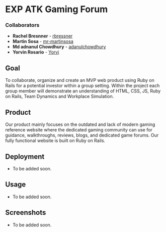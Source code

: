 # EXP ATK Gaming Forum


### Collaborators
* **Rachel Bresnner** - [rbressner](https://github.com/rbressner)
* **Martin Sosa** - [mr-martinsosa](https://github.com/mr-martinsosa)
* **Md adnanul Chowdhury** - [adanulchowdhury](https://github.com/adnanulchowdhury)
* **Yorvin Rosario** - [Yorvi](https://github.com/Yorvi)


## Goal
To collaborate, organize and create an MVP web product using Ruby on Rails for a potential investor within a group setting. Within the project each group member will demonstrate an understanding of HTML, CSS, JS, Ruby on Rails, Team Dynamics and Workplace Simulation.

## Product
Our product mainly focuses on the outdated and lack of modern gaming reference website where the dedicated gaming community can use for guidance, walkthroughs, reviews, blogs, and dedicated game forums. Our fully functional website is built on Ruby on Rails.

## Deployment
* To be added soon.

## Usage
* To be added soon.

## Screenshots
* To be added soon.
